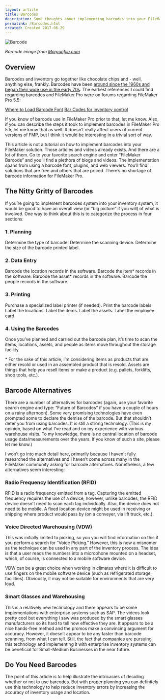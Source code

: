 ```yaml
---
layout: article
title: Barcodes
description: Some thoughts about implementing barcodes into your FileMaker inventory system.
permalink: /Barcodes.html
created: Created 2017-06-29
---
```

![Barcode](http://newleafdata.com/images/FMIR_barcode.jpg)

*Barcode image from [Morguefile.com](https://morguefile.com/search/morguefile/1/barcode/pop)*

## Overview
Barcodes and inventory go together like chocolate chips and  - well, anything else, frankly.  Barcodes have been [around since the 1960s and began their wide use in the early 70s](https://en.wikipedia.org/wiki/Barcode).  The earliest references I could find regarding barcodes and FileMaker Pro were on forums regarding FileMaker Pro 5.5:

[Where to Load Barcode Font](http://fmforums.com/topic/17311-where-to-load-barcode-font/)
[Bar Codes for inventory control](http://fmforums.com/topic/8348-bar-codes-for-inventory-control/)

If you know of barcode use in FileMaker Pro prior to that, let me know.  Also, if you can describe the steps it took to implement barcodes in FileMaker Pro 5.5, let me know that as well.  It doesn’t really affect users of current versions of FMP, but I think it would be interesting in a trivial sort of way.

This article is not a tutorial on how to implement barcodes into your FileMaker solution.  Those articles and videos already exists.  And there are a lot of them.  Go to your favorite search engine and enter “FileMaker Barcode” and you’ll find a plethora of blogs and videos.  The implementation spans from using a barcode font, plugins, and web viewers.  You’ll find solutions that are free and others that are priced.  There’s no shortage of barcode information for FileMaker Pro.

## The Nitty Gritty of Barcodes
If you’re going to implement barcodes system into your inventory system, it would be good to have an overall view (or “big picture” if you will) of what is involved.  One way to think about this is to categorize the process in four sections:

### 1. Planning
Determine the type of barcode.
Determine the scanning device.
Determine the size of the barcode printed label.

### 2. Data Entry
Barcode the location records in the software.
Barcode the item* records in the software.
Barcode the asset* records in the software.
Barcode the people records in the software.

### 3. Printing
Purchase a specialized label printer (if needed).
Print the barcode labels.
Label the locations.
Label the items.
Label the assets.
Label the employee card.

### 4. Using the Barcodes
Once you’ve planned and carried out the barcode plan, it’s time to scan the items, locations, assets, and people as items move throughout the storage facility. 

\* For the sake of this article, I’m considering items as products that are either resold or used in an assembled product that is resold.  Assets are things that help you resell items or make a product (e.g. pallets, forklifts, shop tools, etc.).

## Barcode Alternatives
There are a number of alternatives for barcodes (again, use your favorite search engine and type: “Future of Barcodes” if you have a couple of hours on a rainy afternoon).  Some very promising technologies have even prompted some to declare the demise of the barcode.  But that shouldn’t deter you from using barcodes.  It is still a strong technology. (This is my opinion, based on what I’ve read and on my experience with various warehouse visits.  To my knowledge, there is no central location of barcode usage data/measurements over the years.  If you know of such a site, please let me know.)

I won’t go into much detail here, primarily because I haven’t fully researched the alternatives and I haven’t come across many in the FileMaker community asking for barcode alternatives.  Nonetheless, a few alternatives seem interesting:

### Radio Frequency Identification (RFID)
RFID is a radio frequency emitted from a tag.  Capturing the emitted frequency requires the use of a device, however, unlike barcodes, the RFID device doesn't need to scan each tag individually.  Also, the device does not need to be mobile.  A fixed location device might be used in receiving or shipping where product would pass by (on a conveyer, via lift truck, etc.).

### Voice Directed Warehousing (VDW)
This was initially limited to picking, so you you will find information on this if you perform a search for “Voice Picking.”  However, this is now a misnomer as the technique can be used in any part of the inventory process.  The idea is that a user reads the numbers into a microphone mounted on a headset, which, of course, is connected to a mobile software device.   

VDW can be a great choice when working in climates where it is difficult to use fingers on the mobile software device (such as refrigerated storage facilities).  Obviously, it may not be suitable for environments that are very loud.

### Smart Glasses and Warehousing
This is a relatively new technology and there appears to be some implementations with enterprise systems such as SAP.  The videos look pretty cool but everything I saw was produced by the smart glasses manufacturers so its hard to tell how effective they are.  It appears to be a nice hands-free method and the promos make a convincing argument for accuracy.  However, it doesn’t appear to be any faster than barcode scanning, from what I can tell.  Still, the fact that companies are pursuing this technology and implementing it with enterprise inventory systems can be beneficial for Small-Medium Businesses in the near future.

## Do You Need Barcodes
The point of this article is to help illustrate the intricacies of deciding whether or not to use barcodes.  But with proper planning you can definitely use this technology to help reduce inventory errors by increasing the accuracy of inventory usage and location.
